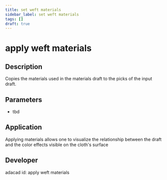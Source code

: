 ```yaml
---
title: set weft materials
sidebar_label: set weft materials
tags: []
draft: true
---
```

# apply weft materials
<!--![file](./img/apply weft materials.png)-->
## Description
Copies the materials used in the materials draft to the picks of the input draft.

## Parameters
- tbd

## Application
Applying materials allows one to visualize the relationship between the draft and the color effects visible on the cloth's surface
## Developer
adacad id: apply weft materials
